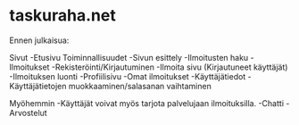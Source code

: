 # taskuraha.net

Ennen julkaisua:

Sivut
-Etusivu
  Toiminnallisuudet
  -Sivun esittely
  -Ilmoitusten haku
  -Ilmoitukset
  -Rekisteröinti/Kirjautuminen
-Ilmoita sivu (Kirjautuneet käyttäjät)
  -Ilmoituksen luonti
-Profiilisivu
  -Omat ilmoitukset
  -Käyttäjätiedot
  -Käyttäjätietojen muokkaaminen/salasanan vaihtaminen

Myöhemmin
-Käyttäjät voivat myös tarjota palvelujaan ilmoituksilla.
-Chatti
-Arvostelut
